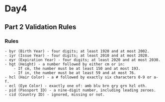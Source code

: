 # Day4

## Part 2 Validation Rules

### Rules
    - byr (Birth Year) - four digits; at least 1920 and at most 2002.
    - iyr (Issue Year) - four digits; at least 2010 and at most 2020.
    - eyr (Expiration Year) - four digits; at least 2020 and at most 2030.
    - hgt (Height) - a number followed by either cm or in:
        - If cm, the number must be at least 150 and at most 193.
        - If in, the number must be at least 59 and at most 76.
    - hcl (Hair Color) - a # followed by exactly six characters 0-9 or a-f.
    - ecl (Eye Color) - exactly one of: amb blu brn gry grn hzl oth.
    - pid (Passport ID) - a nine-digit number, including leading zeroes.
    - cid (Country ID) - ignored, missing or not.